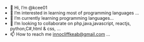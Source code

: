 - 👋 Hi, I’m @kcee01
- 👀 I’m interested in learning most of programming languages ...
- 🌱 I’m currently learning programming languages...
- 💞️ I’m looking to collaborate on php,java,javascript, reactjs, python,C#,html & css, ...
- 📫 How to reach me innocliffkeab@gmail.com ...


